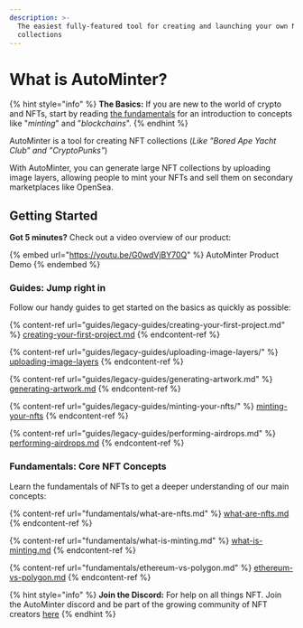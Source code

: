 ```yaml
---
description: >-
  The easiest fully-featured tool for creating and launching your own NFT
  collections
---
```


# What is AutoMinter?

{% hint style="info" %}
**The Basics:** If you are new to the world of crypto and NFTs, start by reading [the fundamentals](broken-reference/) for an introduction to concepts like "_minting_" and "_blockchains_".
{% endhint %}

AutoMinter is a tool for creating NFT collections (_Like "Bored Ape Yacht Club" and "CryptoPunks"_)

With AutoMinter, you can generate large NFT collections by uploading image layers, allowing people to mint your NFTs and sell them on secondary marketplaces like OpenSea.

## Getting Started

**Got 5 minutes?** Check out a video overview of our product:

{% embed url="https://youtu.be/G0wdVjBY70Q" %}
AutoMinter Product Demo
{% endembed %}

### Guides: Jump right in

Follow our handy guides to get started on the basics as quickly as possible:

{% content-ref url="guides/legacy-guides/creating-your-first-project.md" %}
[creating-your-first-project.md](guides/legacy-guides/creating-your-first-project.md)
{% endcontent-ref %}

{% content-ref url="guides/legacy-guides/uploading-image-layers/" %}
[uploading-image-layers](guides/legacy-guides/uploading-image-layers/)
{% endcontent-ref %}

{% content-ref url="guides/legacy-guides/generating-artwork.md" %}
[generating-artwork.md](guides/legacy-guides/generating-artwork.md)
{% endcontent-ref %}

{% content-ref url="guides/legacy-guides/minting-your-nfts/" %}
[minting-your-nfts](guides/legacy-guides/minting-your-nfts/)
{% endcontent-ref %}

{% content-ref url="guides/legacy-guides/performing-airdrops.md" %}
[performing-airdrops.md](guides/legacy-guides/performing-airdrops.md)
{% endcontent-ref %}

### Fundamentals: Core NFT Concepts

Learn the fundamentals of NFTs to get a deeper understanding of our main concepts:

{% content-ref url="fundamentals/what-are-nfts.md" %}
[what-are-nfts.md](fundamentals/what-are-nfts.md)
{% endcontent-ref %}

{% content-ref url="fundamentals/what-is-minting.md" %}
[what-is-minting.md](fundamentals/what-is-minting.md)
{% endcontent-ref %}

{% content-ref url="fundamentals/ethereum-vs-polygon.md" %}
[ethereum-vs-polygon.md](fundamentals/ethereum-vs-polygon.md)
{% endcontent-ref %}

{% hint style="info" %}
**Join the Discord:** For help on all things NFT. Join the AutoMinter discord and be part of the growing community of NFT creators [here](https://discord.gg/qDTfyZFn9h)
{% endhint %}
